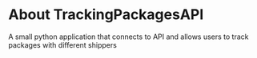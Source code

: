 # About TrackingPackagesAPI
A small python application that connects to API and allows users to track packages with different shippers
